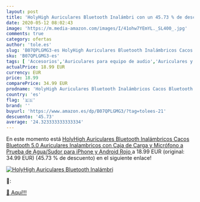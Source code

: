 ```yaml
---
layout: post
title: 'HolyHigh Auriculares Bluetooth Inalámbri con un 45.73 % de descuento'
date: 2020-05-12 08:02:43
image: 'https://m.media-amazon.com/images/I/41ohw7YEmYL._SL400_.jpg'
comments: true
category: ofertas
author: 'tole.es'
slug: 'B07QPLGMG3-es HolyHigh Auriculares Bluetooth Inalámbricos Cacos...'
sku: 'B07QPLGMG3-es'
tags: [ 'Accesorios','Auriculares para equipo de audio','Auriculares y accesorios','Cables USB','Cables y accesorios','Cables y conectores','Electrónica','Informática','iphone', ]
actualPrice: 18.99 EUR
currency: EUR
price: 18.99
comparePrice: 34.99 EUR
prodname: 'HolyHigh Auriculares Bluetooth Inalámbricos Cacos Bluetooth 5.0 Auriculares Inalambricos con Caja de Carga y Micrófono a Prueba de Agua/Sudor para iPhone y Android Rojo '
country: 'es'
flag: '🇪🇸'
brand: ''
buyurl: 'https://www.amazon.es/dp/B07QPLGMG3/?tag=tolees-21'
descuento: '45.73'
average: '24.323333333333334'
---
```


En este momento está [HolyHigh Auriculares Bluetooth Inalámbricos Cacos Bluetooth 5.0 Auriculares Inalambricos con Caja de Carga y Micrófono a Prueba de Agua/Sudor para iPhone y Android Rojo ](https://www.amazon.es/dp/B07QPLGMG3/?tag=tolees-21) a 18.99 EUR (original: 34.99 EUR) (45.73 %  de descuento) en el siguiente enlace!

[![HolyHigh Auriculares Bluetooth Inalámbri](https://m.media-amazon.com/images/I/41ohw7YEmYL._SL400_.jpg)](https://www.amazon.es/dp/B07QPLGMG3/?tag=tolees-21)

🔎:


[🛒 Aquí!!!](https://www.amazon.es/dp/B07QPLGMG3/?tag=tolees-21)
